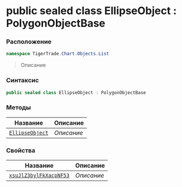 
# public sealed class EllipseObject : PolygonObjectBase
### Расположение
```csharp
namespace TigerTrade.Chart.Objects.List
```



> Описание

### Синтаксис
```csharp
public sealed class EllipseObject : PolygonObjectBase
```


### Методы
| Название | Описание |
| --- | --- |
| [`EllipseObject`](./EllipseObject.cs/Методы/EllipseObject.md) | *Описание* |

### Свойства
| Название | Описание |
| --- | --- |
| [`xsuJlZ3bylFkXacpNF53`](./EllipseObject.cs/Свойства/xsuJlZ3bylFkXacpNF53.md) | *Описание* |



